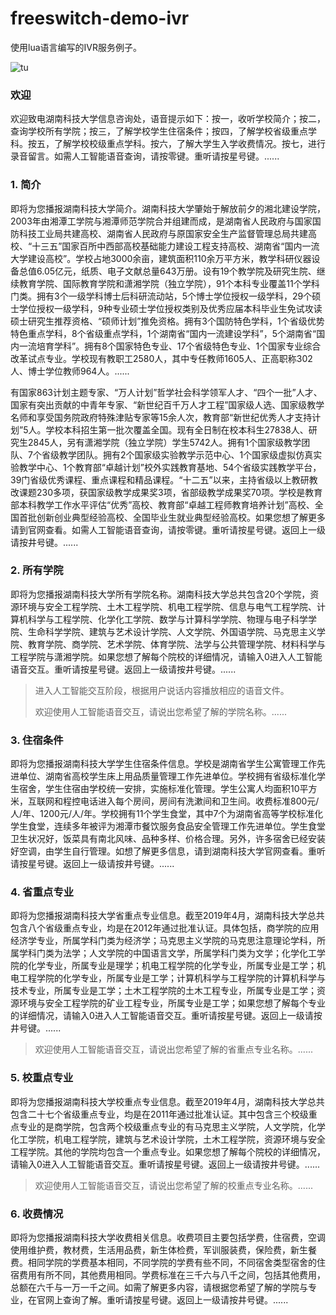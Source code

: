 # freeswitch-demo-ivr
使用lua语言编写的IVR服务例子。

![tu](https://user-images.githubusercontent.com/42087739/54932969-bd1bac80-4f56-11e9-9a3c-4e4645abea4c.png)

### 欢迎
欢迎致电湖南科技大学信息咨询处，语音提示如下：按一，收听学校简介；按二，查询学校所有学院；按三，了解学校学生住宿条件；按四，了解学校省级重点学科。按五，了解学校校级重点学科。按六，了解大学生入学收费情况。按七，进行录音留言。如需人工智能语音查询，请按零键。重听请按星号键。......

### 1. 简介
即将为您播报湖南科技大学简介。湖南科技大学肇始于解放前夕的湘北建设学院，2003年由湘潭工学院与湘潭师范学院合并组建而成，是湖南省人民政府与国家国防科技工业局共建高校、湖南省人民政府与原国家安全生产监督管理总局共建高校、“十三五”国家百所中西部高校基础能力建设工程支持高校、湖南省“国内一流大学建设高校”。学校占地3000余亩，建筑面积110余万平方米，教学科研仪器设备总值6.05亿元，纸质、电子文献总量643万册。设有19个教学院及研究生院、继续教育学院、国际教育学院和潇湘学院（独立学院），91个本科专业覆盖11个学科门类。拥有3个一级学科博士后科研流动站，5个博士学位授权一级学科，29个硕士学位授权一级学科，9种专业硕士学位授权类别及优秀应届本科毕业生免试攻读硕士研究生推荐资格、“硕师计划”推免资格。拥有3个国防特色学科，1个省级优势特色重点学科，8个省级重点学科，1个湖南省“国内一流建设学科”，5个湖南省“国内一流培育学科”。拥有8个国家特色专业、17个省级特色专业、1个国家专业综合改革试点专业。学校现有教职工2580人，其中专任教师1605人、正高职称302人、博士学位教师964人。......

有国家863计划主题专家、“万人计划”哲学社会科学领军人才、“四个一批”人才、国家有突出贡献的中青年专家、“新世纪百千万人才工程”国家级人选、国家级教学名师和享受国务院政府特殊津贴专家等15余人次，教育部“新世纪优秀人才支持计划”5人。学校本科招生第一批次覆盖全国。现有全日制在校本科生27838人、研究生2845人，另有潇湘学院（独立学院）学生5742人。拥有1个国家级教学团队、7个省级教学团队。拥有2个国家级实验教学示范中心、1个国家级虚拟仿真实验教学中心、1个教育部“卓越计划”校外实践教育基地、54个省级实践教学平台，39门省级优秀课程、重点课程和精品课程。“十二五”以来，主持省级以上教研教改课题230多项，获国家级教学成果奖3项，省部级教学成果奖70项。学校是教育部本科教学工作水平评估“优秀”高校、教育部“卓越工程师教育培养计划”高校、全国首批创新创业典型经验高校、全国毕业生就业典型经验高校。如果您想了解更多请到官网查看。如需人工智能语音查询，请按零键。重听请按星号键。返回上一级请按井号键。......

### 2. 所有学院
即将为您播报湖南科技大学所有学院名称。湖南科技大学总共包含20个学院，资源环境与安全工程学院、土木工程学院、机电工程学院、信息与电气工程学院、计算机科学与工程学院、化学化工学院、数学与计算科学学院、物理与电子科学学院、生命科学学院、建筑与艺术设计学院、人文学院、外国语学院、马克思主义学院、教育学院、商学院、艺术学院、体育学院、法学与公共管理学院、材料科学与工程学院与潇湘学院。如果您想了解每个院校的详细情况，请输入0进入人工智能语音交互。重听请按星号键。返回上一级请按井号键。......

> 进入人工智能交互阶段，根据用户说话内容播放相应的语音文件。
>
> 
>
> 欢迎使用人工智能语音交互，请说出您希望了解的学院名称。......

### 3. 住宿条件

即将为您播报湖南科技大学学生住宿条件信息。学校是湖南省学生公寓管理工作先进单位、湖南省高校学生床上用品质量管理工作先进单位。学校拥有省级标准化学生宿舍，学生住宿由学校统一安排，实施标准化管理。学生公寓人均面积10平方米，互联网和程控电话进入每个房间，房间有洗漱间和卫生间。收费标准800元/人/年、1200元/人/年。学校拥有11个学生食堂，其中7个为湖南省高等学校标准化学生食堂，连续多年被评为湘潭市餐饮服务食品安全管理工作先进单位。学生食堂卫生状况好，饭菜具有南北风味、品种多样、价格合理。另外，许多宿舍已经安装好空调，由学生自行管理。如想了解更多信息，请到湖南科技大学官网查看。重听请按星号键。返回上一级请按井号键。......

### 4. 省重点专业

即将为您播报湖南科技大学省重点专业信息。截至2019年4月，湖南科技大学总共包含八个省级重点专业，均是在2012年通过批准认证。具体包括，商学院的应用经济学专业，所属学科门类为经济学；马克思主义学院的马克思注意理论学科，所属学科门类为法学；人文学院的中国语言文学，所属学科门类为文学；化学化工学院的化学专业，所属专业是理学；机电工程学院的化学专业，所属专业是工学；机电工程学院的化学专业，所属专业是工学；计算机科学与工程学院的计算机科学与技术专业，所属专业是工学；土木工程学院的土木工程专业，所属专业是工学；资源环境与安全工程学院的矿业工程专业，所属专业是工学；如果您想了解每个专业的详细情况，请输入0进入人工智能语音交互。重听请按星号键。返回上一级请按井号键。......

> 欢迎使用人工智能语音交互，请说出您希望了解的省重点专业名称。......

### 5. 校重点专业

即将为您播报湖南科技大学校重点专业信息。截至2019年4月，湖南科技大学总共包含二十七个省级重点专业，均是在2011年通过批准认证。其中包含三个校级重点专业的是商学院，包含两个校级重点专业的有马克思主义学院，人文学院，化学化工学院，机电工程学院，建筑与艺术设计学院，土木工程学院，资源环境与安全工程学院。其他的学院均包含一个重点专业。如果您想了解每个院校的详细情况，请输入0进入人工智能语音交互。重听请按星号键。返回上一级请按井号键。......

> 欢迎使用人工智能语音交互，请说出您希望了解的校重点专业名称。......

### 6. 收费情况

即将为您播报湖南科技大学收费相关信息。收费项目主要包括学费，住宿费，空调使用维护费，教材费，生活用品费，新生体检费，军训服装费，保险费，新生餐费。相同学院的学费基本相同，不同学院的学费有些不同，不同宿舍类型宿舍的住宿费用有所不同，其他费用相同。学费标准在三千六与八千之间，包括其他费用，总额在六千与一万一千之间。如需了解更多内容，请根据您希望了解的学院与专业，在官网上查询了解。重听请按星号键。返回上一级请按井号键。......

